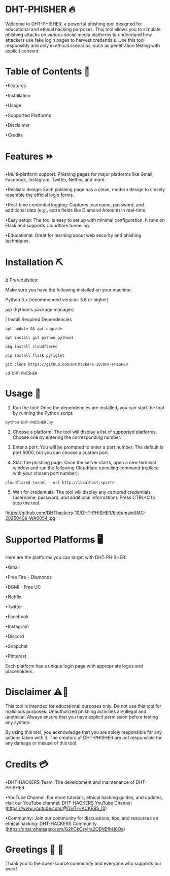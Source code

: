 # DHT-PHISHER 🔥

Welcome to DHT-PHISHER, a powerful phishing tool designed for educational and ethical hacking purposes. This tool allows you to simulate phishing attacks on various social media platforms to understand how attackers use fake login pages to harvest credentials. Use this tool responsibly and only in ethical scenarios, such as penetration testing with explicit consent.

# Table of Contents 📑

•Features

•Installation

•Usage

•Supported Platforms

•Disclaimer

•Credits


# Features ⏩

•Multi-platform support: Phishing pages for major platforms like Gmail, Facebook, Instagram, Twitter, Netflix, and more.

•Realistic design: Each phishing page has a clean, modern design to closely resemble the official login forms.

•Real-time credential logging: Captures username, password, and additional data (e.g., extra fields like Diamond Amount) in real-time.

•Easy setup: The tool is easy to set up with minimal configuration. It runs on Flask and supports Cloudflare tunneling.

•Educational: Great for learning about web security and phishing techniques.


# Installation ⛏️

∆ Prerequisites:

Make sure you have the following installed on your machine:

Python 3.x (recommended version: 3.6 or higher)

pip (Python's package manager)


| Install Required Dependencies

```
apt update && apt upgrade

apt install git python python3

pkg install cloudflared

pip install flask pyfiglet

git clone https://github.com/DHThackers-10/DHT-PHISHER

cd DHT-PHISHER
```

# Usage 🧾

1. Run the tool: Once the dependencies are installed, you can start the tool by running the Python script:
```
python DHT-PHISHER.py
```

2. Choose a platform: The tool will display a list of supported platforms. Choose one by entering the corresponding number.


3. Enter a port: You will be prompted to enter a port number. The default is port 5000, but you can choose a custom port.


4. Start the phishing page: Once the server starts, open a new terminal window and run the following Cloudflare tunneling command (replace <port> with your chosen port number):
```
cloudflared tunnel --url http://localhost:<port>

```
5. Wait for credentials: The tool will display any captured credentials (username, password, and additional information). Press CTRL+C to stop the tool.

!https://github.com/DHThackers-10/DHT-PHISHER/blob/main/IMG-20250409-WA0054.jpg

# Supported Platforms 🖥️

Here are the platforms you can target with DHT-PHISHER:

•Gmail

•Free Fire - Diamonds

•BGMI - Free UC

•Netflix

•Twitter

•Facebook

•Instagram

•Discord

•Snapchat

•Pinterest


Each platform has a unique login page with appropriate logos and placeholders.

# Disclaimer ⚠️🚨

This tool is intended for educational purposes only. Do not use this tool for malicious purposes. Unauthorized phishing activities are illegal and unethical. Always ensure that you have explicit permission before testing any system.

By using this tool, you acknowledge that you are solely responsible for any actions taken with it. The creators of DHT-PHISHER are not responsible for any damage or misuse of this tool.

# Credits 💳

•DHT-HACKERS Team: The development and maintenance of DHT-PHISHER.

•YouTube Channel: For more tutorials, ethical hacking guides, and updates, visit our YouTube channel:
DHT-HACKERS YouTube Channel (https://www.youtube.com/@DHT-HACKERS_10)

•Community: Join our community for discussions, tips, and resources on ethical hacking:
DHT-HACKERS Community (https://chat.whatsapp.com/G2hCkCzylra2OENEfhH8Os)

# Greetings 🤗 🤗 
Thank you to the open-source community and everyone who supports our work!
